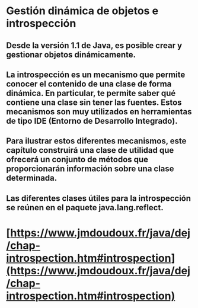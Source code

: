 # Gestión dinámica de objetos e introspección

## Desde la versión 1.1 de Java, es posible crear y gestionar objetos dinámicamente.

## La introspección es un mecanismo que permite conocer el contenido de una clase de forma dinámica. En particular, te permite saber qué contiene una clase sin tener las fuentes. Estos mecanismos son muy utilizados en herramientas de tipo IDE (Entorno de Desarrollo Integrado).

## Para ilustrar estos diferentes mecanismos, este capítulo construirá una clase de utilidad que ofrecerá un conjunto de métodos que proporcionarán información sobre una clase determinada.

## Las diferentes clases útiles para la introspección se reúnen en el paquete java.lang.reflect.

# [https://www.jmdoudoux.fr/java/dej/chap-introspection.htm#introspection](https://www.jmdoudoux.fr/java/dej/chap-introspection.htm#introspection)
